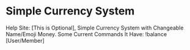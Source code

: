 # Simple Currency System
Help Site: [This is Optional], <This is Not Optional>
Simple Currency System with Changeable Name/Emoji Money.
    Some Current Commands It Have:
        !balance [User/Member]
